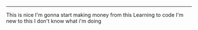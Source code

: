 
---
This is nice
I'm gonna start making money from this
Learning to code
I'm new to this
I don't know what i'm doing 
